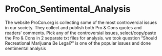 # ProCon_Sentimental_Analysis
The website ProCon.org is collecting some of the most controversial issues in our society. They collect and publish both Pro &amp; Cons quotes and readers’ comments. Pick any of the controversial issues, select/copy/paste the Pro &amp; Cons in 2 separate txt files for analysis. we took question “Should Recreational Marijuana Be Legal?” is one of the popular issues and done sentimental analysis
